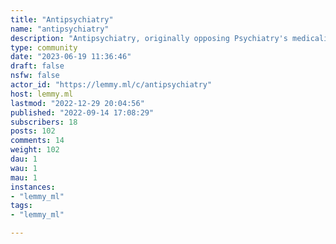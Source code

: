```yaml
---
title: "Antipsychiatry" 
name: "antipsychiatry"
description: "Antipsychiatry, originally opposing Psychiatry's medicalization of the human psyche and mental asylums, is a broad movement that opposes Psychiatry or elements of Psychiatry. # Resources## Websites* [Mad In America](https://www.madinamerica.com/)* [Antipsychiatry Coalition](https://www.antipsychiatry.org/)* [Coalition to End Forced Psychiatric Drugging](https://www.facebook.com/sisucreative23)* [International Society for Psychological and Social Approaches to Psychosis](https://www.isps.org/)* [Surviving Antidepressants](https://www.survivingantidepressants.org)* [Mind Freedom International](https://mindfreedom.org/)* [Thomas S. Szasz Cybercenter for Liberty and Responsibility](https://www.szasz.com/)* [Benzo Buddies](https://www.benzobuddies.org/)* [Protest APA](https://protestapa.com/)* [Law Project For Psychiatric Rights](https://psychrights.org/)* [The Council for Evidence-based Psychiatry](http://cepuk.org/)* [Psychiatric Survivors](https://psychiatricsurvivors.wordpress.com/)* [CSX Movement](https://www.facebook.com/csxmovement)* [Center for the Human Rights of Users and Survivors of Psychiatry](https://www.chrusp.org/)* [SSRI Stories](https://ssristories.org/)* [Inner Compass Initiative](https://www.theinnercompass.org/)* [RXist](https://rxisk.org/drug-search/)* [Antidepressant Statistics](http://www.antidepressantstatistics.com/)* [Psych Victims](https://www.psychvictims.com)* antipsychiatry.org## Social Media* [r/antipsychiatry](https://www.reddit.com/r/antipsychiatry)## Literature### Marxism* [*Psychiatric Hegemony: A Marxist Theory of Mental Illness*](https://libgen.rs/s/978-1-137-46051-6)# Rules1. Posts must be relevant to antipsychiatry or Psychiatry.2. No pro-psychiatry.3. No peddling of psuedoscience.  * NOTE: **Antipsychiatry is not inherently anti-science.**"
type: community
date: "2023-06-19 11:36:46"
draft: false
nsfw: false
actor_id: "https://lemmy.ml/c/antipsychiatry"
host: lemmy.ml
lastmod: "2022-12-29 20:04:56"
published: "2022-09-14 17:08:29"
subscribers: 18
posts: 102
comments: 14
weight: 102
dau: 1
wau: 1
mau: 1
instances:
- "lemmy_ml"
tags: 
- "lemmy_ml"

---
```


